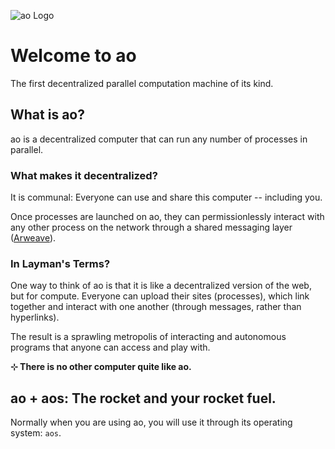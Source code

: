 ![ao Logo](/public/ao-both.svg "ao Logo")

# Welcome to ao

The first decentralized parallel computation machine of its kind.

## What is ao?

ao is a decentralized computer that can run any number of processes in parallel.

### What makes it decentralized?

It is communal: Everyone can use and share this computer -- including you.

Once processes are launched on ao, they can permissionlessly interact with any other process on the network through a shared messaging layer ([Arweave](https://arweave.org)).

### In Layman's Terms?

One way to think of ao is that it is like a decentralized version of the web, but for compute. Everyone can upload their sites (processes), which link together and interact with one another (through messages, rather than hyperlinks).

The result is a sprawling metropolis of interacting and autonomous programs that anyone can access and play with.

**⊹ There is no other computer quite like ao.**

## ao + aos: The rocket and your rocket fuel.

Normally when you are using ao, you will use it through its operating system: `aos`.

aos is an abstraction layer that runs in your processes, making it easier to use the ao computer.

You can think of ao like your new shiny macbook, and aos like macOS running on top of it.

## Specs

If you would like to learn more about the technical specifications of the system, please check out its [spec](https://ao.g8way.io/#/specs) for detailed analysis.

## Next Steps

In the tutorials that follow, we will explore ao and build everything from chatrooms to autonomous, decentralized bots.

Let's jump into it! 🚀

- [Tutorials](../guides/tutorials/index)
- [Concepts](../concepts/index)
- [References](../references/index)
